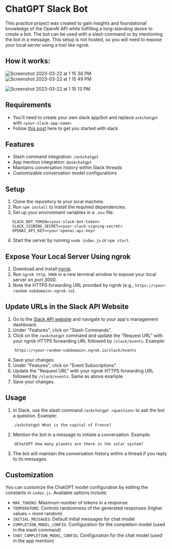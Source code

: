 # ChatGPT Slack Bot

This practice project was created to gain insights and foundational knowledge of the OpenAI API while fulfilling a long-standing desire to create a bot. The bot can be used with a slash command or by mentioning the bot in a message. This setup is not hosted, so you will need to expose your local server using a tool like ngrok.

## How it works:

![Screenshot 2023-03-22 at 1 15 38 PM](https://user-images.githubusercontent.com/58315812/227711706-64f7192f-beb3-4772-9197-33e8509b9ea9.png)
![Screenshot 2023-03-22 at 1 15 49 PM](https://user-images.githubusercontent.com/58315812/227711764-28bc482d-4fd9-4ebd-9c62-d9ccf79c9d9d.png)

![Screenshot 2023-03-22 at 1 15 13 PM](https://user-images.githubusercontent.com/58315812/227711708-bdbd6db1-24a9-4c8f-8ed8-200d90ca6944.png)

## Requirements

- You'll need to create your own slack app/bot and replace `askchatgpt` with `<your-slack-app-name>`
- Follow [this post](https://tausani.super.site/i-built-a-slack-chatgpt-bot) here to get you started with slack

## Features

- Slash command integration: `/askchatgpt`
- App mention integration: `@askchatgpt`
- Maintains conversation history within Slack threads
- Customizable conversation model configurations

## Setup

1. Clone the repository to your local machine.
2. Run `npm install` to install the required dependencies.
3. Set up your environment variables in a `.env` file:

```
   SLACK_BOT_TOKEN=<your-slack-bot-token>
   SLACK_SIGNING_SECRET=<your-slack-signing-secret>
   OPENAI_API_KEY=<your-openai-api-key>
```

4. Start the server by running `node index.js` or `npm start`.

## Expose Your Local Server Using ngrok

1. Download and install [ngrok](https://ngrok.com/download).
2. Run `ngrok http 3000` in a new terminal window to expose your local server on port 3000.
3. Note the HTTPS forwarding URL provided by ngrok (e.g., `https://<your-random-subdomain>.ngrok.io`).

## Update URLs in the Slack API Website

1. Go to the [Slack API website](https://api.slack.com/) and navigate to your app's management dashboard.
2. Under "Features", click on "Slash Commands".
3. Click on the `/askchatgpt` command and update the "Request URL" with your ngrok HTTPS forwarding URL followed by `/slack/events`. Example:

```
    https://<your-random-subdomain>.ngrok.io/slack/events
```

4. Save your changes.
5. Under "Features", click on "Event Subscriptions".
6. Update the "Request URL" with your ngrok HTTPS forwarding URL followed by `/slack/events`. Same as above example
7. Save your changes.

## Usage

1. In Slack, use the slash command `/askchatgpt <question>` to ask the bot a question. Example:

```
    /askchatgpt What is the capital of France?
```

2. Mention the bot in a message to initiate a conversation. Example:

```
    @ChatGPT How many planets are there in the solar system?
```

3. The bot will maintain the conversation history within a thread if you reply to its messages.

## Customization

You can customize the ChatGPT model configuration by editing the constants in `index.js`. Available options include:

- `MAX_TOKENS`: Maximum number of tokens in a response
- `TEMPERATURE`: Controls randomness of the generated responses (higher values = more random)
- `INITIAL_MESSAGES`: Default initial messages for chat model
- `COMPLETION_MODEL_CONFIG`: Configuration for the completion model (used in the slash command)
- `CHAT_COMPLETION_MODEL_CONFIG`: Configuration for the chat model (used in the app mention)
